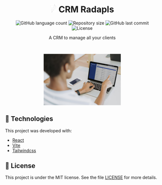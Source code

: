 <h1 align="center">
<img  alt="Frontend" src="src/img/logo-white.png" width="20px">
    CRM Radapls
</h1>

<p align="center">
  <img alt="GitHub language count" src="https://img.shields.io/github/languages/count/radapls/CRM">

  <img alt="Repository size" src="https://img.shields.io/github/repo-size/radapls/CRM">

  <a>
    <img alt="GitHub last commit" src="https://img.shields.io/github/last-commit/radapls/CRM">
  </a>

  <img alt="License" src="https://img.shields.io/badge/license-MIT-brightgreen">
</p>

<p align="center"> A CRM to manage all your clients
</p>

<br>

<p align="center">
  <img alt="Frontend" src="src/img/banner.jpg" width="50%">
</p>

## :rocket: Technologies

This project was developed with:

- [React](https://reactjs.org)
- [Vite](https://vitejs.dev/)
- [Tailwindcss](https://tailwindcss.com/)

## :memo: License

This project is under the MIT license. See the file [LICENSE](LICENSE.md) for more details.
